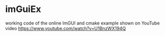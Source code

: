# imGuiEx

working code of the online ImGUI and cmake example shown on YouTube video https://www.youtube.com/watch?v=U1BnzWX194Q  
